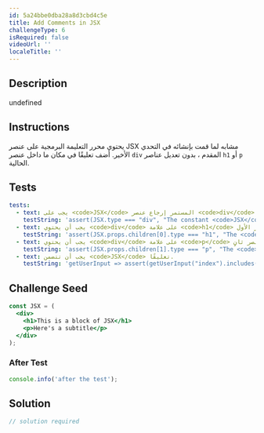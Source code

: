 ```yaml
---
id: 5a24bbe0dba28a8d3cbd4c5e
title: Add Comments in JSX
challengeType: 6
isRequired: false
videoUrl: ''
localeTitle: ''
---
```


## Description
undefined

## Instructions
<section id="instructions"> يحتوي محرر التعليمة البرمجية على عنصر JSX مشابه لما قمت بإنشائه في التحدي الأخير. أضف تعليقًا في مكان ما داخل عنصر <code>div</code> المقدم ، بدون تعديل عناصر <code>h1</code> أو <code>p</code> الحالية. </section>

## Tests
<section id='tests'>

```yml
tests:
  - text: يجب على <code>JSX</code> المستمر إرجاع عنصر <code>div</code> .
    testString: 'assert(JSX.type === "div", "The constant <code>JSX</code> should return a <code>div</code> element.");'
  - text: يجب أن يحتوي <code>div</code> على علامة <code>h1</code> باعتبارها العنصر الأول.
    testString: 'assert(JSX.props.children[0].type === "h1", "The <code>div</code> should contain an <code>h1</code> tag as the first element.");'
  - text: يجب أن يحتوي <code>div</code> على علامة <code>p</code> كعنصر ثانٍ.
    testString: 'assert(JSX.props.children[1].type === "p", "The <code>div</code> should contain a <code>p</code> tag as the second element.");'
  - text: يجب أن تتضمن <code>JSX</code> تعليقًا.
    testString: 'getUserInput => assert(getUserInput("index").includes("/*") && getUserInput("index").includes("*/"), "The <code>JSX</code> should include a comment.");'

```

</section>

## Challenge Seed
<section id='challengeSeed'>

<div id='jsx-seed'>

```jsx
const JSX = (
  <div>
    <h1>This is a block of JSX</h1>
    <p>Here's a subtitle</p>
  </div>
);

```

</div>


### After Test
<div id='jsx-teardown'>

```js
console.info('after the test');
```

</div>

</section>

## Solution
<section id='solution'>

```js
// solution required
```
</section>
